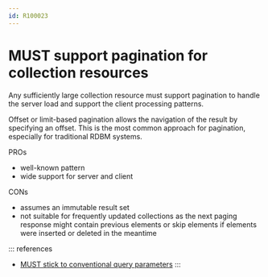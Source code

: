 ```yaml
---
id: R100023
---
```


# MUST support pagination for collection resources

Any sufficiently large collection resource must support pagination to handle the server load and support the client processing patterns.

Offset or limit-based pagination allows the navigation of the result by specifying an offset.
This is the most common approach for pagination, especially for traditional RDBM systems.

PROs

- well-known pattern
- wide support for server and client

CONs

- assumes an immutable result set
- not suitable for frequently updated collections as the next paging response might contain previous elements or skip elements if elements were inserted or deleted in the meantime

::: references

- [MUST stick to conventional query parameters](@guidelines/R000049)
  :::
